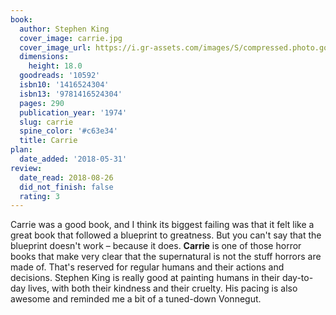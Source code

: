 ```yaml
---
book:
  author: Stephen King
  cover_image: carrie.jpg
  cover_image_url: https://i.gr-assets.com/images/S/compressed.photo.goodreads.com/books/1166254258l/10592._SY475_.jpg
  dimensions:
    height: 18.0
  goodreads: '10592'
  isbn10: '1416524304'
  isbn13: '9781416524304'
  pages: 290
  publication_year: '1974'
  slug: carrie
  spine_color: '#c63e34'
  title: Carrie
plan:
  date_added: '2018-05-31'
review:
  date_read: 2018-08-26
  did_not_finish: false
  rating: 3
---
```


Carrie was a good book, and I think its biggest failing was that it felt like a great book that followed a blueprint to greatness. But you can't say that the blueprint doesn't work – because it does. **Carrie** is one of those horror books that make very clear that the supernatural is not the stuff horrors are made of. That's reserved for regular humans and their actions and decisions. Stephen King is really good at painting humans in their day-to-day lives, with both their kindness and their cruelty. His pacing is also awesome and reminded me a bit of a tuned-down Vonnegut.
